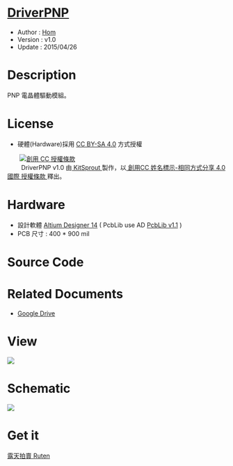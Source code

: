 [DriverPNP](https://github.com/KitSprout/DriverPNP)
========
* Author  : [Hom](https://about.me/Hom)
* Version : v1.0
* Update  : 2015/04/26

Description
========
PNP 電晶體驅動模組。

License
========
* 硬體(Hardware)採用 [CC BY-SA 4.0](http://creativecommons.org/licenses/by-sa/4.0/deed.zh_TW) 方式授權 
  
　　<a rel="license" href="http://creativecommons.org/licenses/by-sa/4.0/deed.zh_TW"><img alt="創用 CC 授權條款" style="border-width:0" src="http://i.creativecommons.org/l/by-sa/3.0/tw/80x15.png" /></a>  
　　<span xmlns:dct="http://purl.org/dc/terms/" property="dct:title"> DriverPNP v1.0 </span>由<a xmlns:cc="http://creativecommons.org/ns#" href="https://github.com/KitSprout" property="cc:attributionName" rel="cc:attributionURL"> KitSprout </a>製作，以<a rel="license" href="http://creativecommons.org/licenses/by-sa/4.0/deed.zh_TW"> 創用CC 姓名標示-相同方式分享 4.0 國際 授權條款 </a>釋出。  

Hardware
========
* 設計軟體 [Altium Designer 14](http://www.altium.com/en/products/altium-designer) ( PcbLib use AD [PcbLib v1.1](https://github.com/KitSprout/AltiumDesigner_PcbLibrary/releases/tag/v1.1) ) 
* PCB 尺寸 : 400 * 900 mil

Source Code
========


Related Documents
========
* [Google Drive](http://goo.gl/qYqrnQ)

View
========
<img src="https://lh6.googleusercontent.com/-9CR-7mV_9rQ/VG4i-j61YTI/AAAAAAAALOk/n_jy5U9W3Ic/s1600/DSC_2626.jpg" />

Schematic
========
<img src="https://lh5.googleusercontent.com/-kS11f_ICPYs/VGmikqWBiqI/AAAAAAAALMk/pd2rsXqf5Rk/s1600/Sch_DriverPNP.png" />

Get it
========
[露天拍賣 Ruten](http://goods.ruten.com.tw/item/show?21448823062257)  
